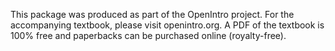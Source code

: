 This package was produced as part of the OpenIntro project. For the accompanying textbook, please visit openintro.org. A PDF of the textbook is 100% free and paperbacks can be purchased online (royalty-free).
